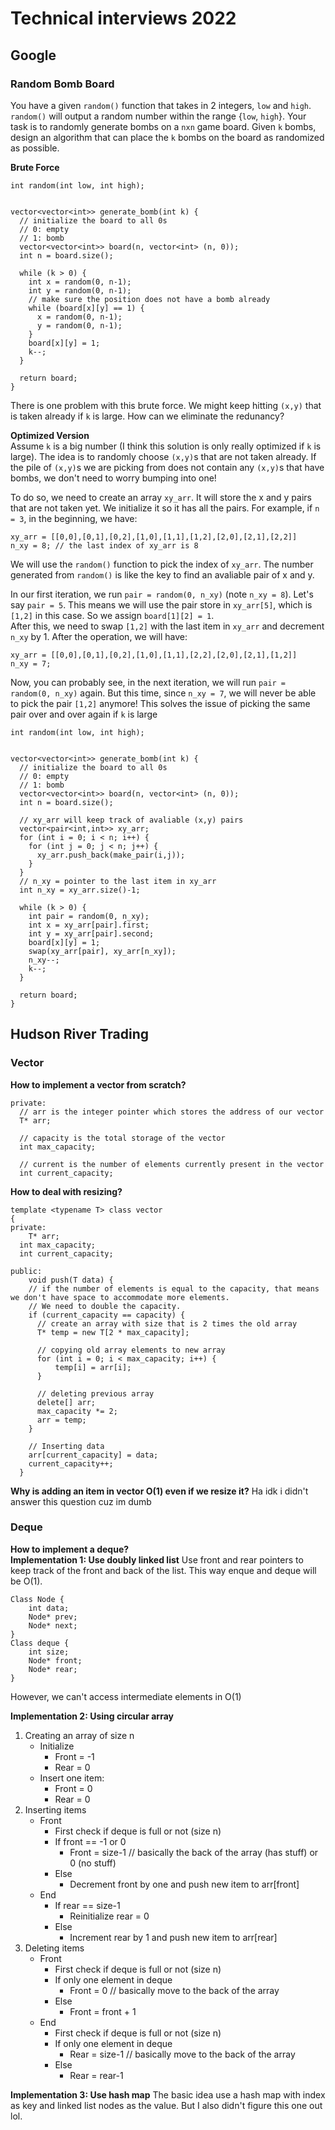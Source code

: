 # Technical interviews 2022
## Google 
### Random Bomb Board
You have a given `random()` function that takes in 2 integers, `low` and `high`. `random()` will output a random number within the range {`low`, `high`}.
Your task is to randomly generate bombs on a `nxn` game board. Given `k` bombs, design an algorithm that can place the `k` bombs on the board as randomized 
as possible.

**Brute Force**  
```
int random(int low, int high);


vector<vector<int>> generate_bomb(int k) {
  // initialize the board to all 0s
  // 0: empty
  // 1: bomb
  vector<vector<int>> board(n, vector<int> (n, 0));
  int n = board.size();
  
  while (k > 0) {
    int x = random(0, n-1);
    int y = random(0, n-1);
    // make sure the position does not have a bomb already
    while (board[x][y] == 1) {
      x = random(0, n-1);
      y = random(0, n-1);
    }
    board[x][y] = 1;
    k--;
  }
  
  return board;
}
```
There is one problem with this brute force. We might keep hitting `(x,y)` that is taken already if `k` is large. How can we eliminate the redunancy?

**Optimized Version**  
Assume `k` is a big number (I think this solution is only really optimized if `k` is large). The idea is to randomly choose `(x,y)`s that are not taken already. 
If the pile of `(x,y)`s we are picking from does not contain any `(x,y)`s that have bombs, we don't need to worry bumping into one!

To do so, we need to create an array `xy_arr`. It will store the x and y pairs that are not taken yet. We initialize it so it has all the pairs. For
example, if `n = 3`, in the beginning, we have:
```
xy_arr = [[0,0],[0,1],[0,2],[1,0],[1,1],[1,2],[2,0],[2,1],[2,2]]
n_xy = 8; // the last index of xy_arr is 8
```
We will use the `random()` function to pick the index of `xy_arr`. The number generated from `random()` is like the key to find an avaliable pair of x and y. 

In our first iteration, we run `pair = random(0, n_xy)` (note `n_xy = 8`). Let's say `pair = 5`. This means we will use the pair store in `xy_arr[5]`, which is 
`[1,2]` in this case. So we assign `board[1][2] = 1`.  
After this, we need to swap `[1,2]` with the last item in `xy_arr` and decrement `n_xy` by 1. After the operation, we will have:
```
xy_arr = [[0,0],[0,1],[0,2],[1,0],[1,1],[2,2],[2,0],[2,1],[1,2]]
n_xy = 7;
```
Now, you can probably see, in the next iteration, we will run `pair = random(0, n_xy)` again. But this time, since `n_xy = 7`, we will never be able to pick the 
pair `[1,2]` anymore! This solves the issue of picking the same pair over and over again if `k` is large

```
int random(int low, int high);


vector<vector<int>> generate_bomb(int k) {
  // initialize the board to all 0s
  // 0: empty
  // 1: bomb
  vector<vector<int>> board(n, vector<int> (n, 0));
  int n = board.size();
  
  // xy_arr will keep track of avaliable (x,y) pairs
  vector<pair<int,int>> xy_arr;
  for (int i = 0; i < n; i++) {
    for (int j = 0; j < n; j++) {
      xy_arr.push_back(make_pair(i,j));
    }
  }
  // n_xy = pointer to the last item in xy_arr
  int n_xy = xy_arr.size()-1;
  
  while (k > 0) {
    int pair = random(0, n_xy);
    int x = xy_arr[pair].first;
    int y = xy_arr[pair].second;
    board[x][y] = 1;
    swap(xy_arr[pair], xy_arr[n_xy]);
    n_xy--;
    k--;
  }
  
  return board;
}
```


## Hudson River Trading
### Vector
**How to implement a vector from scratch?**
```
private:
  // arr is the integer pointer which stores the address of our vector
  T* arr;
 
  // capacity is the total storage of the vector
  int max_capacity;
 
  // current is the number of elements currently present in the vector
  int current_capacity;
```

**How to deal with resizing?**
```
template <typename T> class vector
{
private:
	T* arr;
  int max_capacity;
  int current_capacity;
  
public:
	void push(T data) {
    // if the number of elements is equal to the capacity, that means we don't have space to accommodate more elements. 
    // We need to double the capacity.
    if (current_capacity == capacity) {
      // create an array with size that is 2 times the old array
      T* temp = new T[2 * max_capacity];
 
      // copying old array elements to new array
      for (int i = 0; i < max_capacity; i++) {
          temp[i] = arr[i];
      }
 
      // deleting previous array
      delete[] arr;
      max_capacity *= 2;
      arr = temp;
    }
 
    // Inserting data
    arr[current_capacity] = data;
    current_capacity++;
  }
```

**Why is adding an item in vector O(1) even if we resize it?**
Ha idk i didn't answer this question cuz im dumb

### Deque
**How to implement a deque?**   
**Implementation 1: Use doubly linked list**
Use front and rear pointers to keep track of the front and back of the list. This way enque and deque will be O(1).
```
Class Node {
	int data;
	Node* prev;
	Node* next;
}
Class deque {
	int size;
	Node* front;
	Node* rear;
}
```
However, we can't access intermediate elements in O(1)

**Implementation 2: Using circular array**
1. Creating an array of size n
    - Initialize 
        - Front = -1
        - Rear = 0
    - Insert one item:
        - Front = 0
        - Rear = 0
2. Inserting items
    - Front
        - First check if deque is full or not (size n)
        - If front == -1 or 0
            - Front = size-1  // basically the back of the array (has stuff) or 0 (no stuff)
        - Else 
            - Decrement front by one and push new item to arr[front]
    - End
        - If rear == size-1
            - Reinitialize rear = 0
        - Else 
            - Increment rear by 1 and push new item to arr[rear]
3. Deleting items
    - Front 
        - First check if deque is full or not (size n)
        - If only one element in deque
            - Front = 0  // basically move to the back of the array
        - Else 
            - Front = front + 1
    - End 
        - First check if deque is full or not (size n)
        - If only one element in deque
            - Rear = size-1  // basically move to the back of the array
        - Else 
            - Rear = rear-1

**Implementation 3: Use hash map**
The basic idea use a hash map with index as key and linked list nodes as the value. But I also didn't figure this one out lol.
